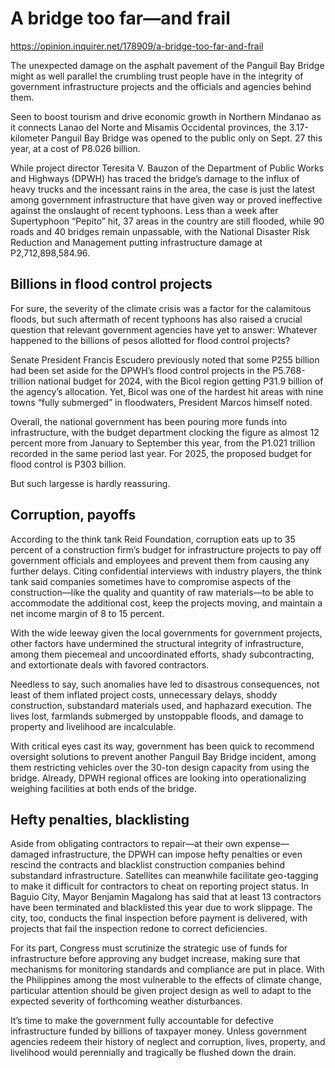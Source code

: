 # A bridge too far—and frail

https://opinion.inquirer.net/178909/a-bridge-too-far-and-frail



The unexpected damage on the asphalt pavement of the Panguil Bay Bridge might as well parallel the crumbling trust people have in the integrity of government infrastructure projects and the officials and agencies behind them.

Seen to boost tourism and drive economic growth in Northern Mindanao as it connects Lanao del Norte and Misamis Occidental provinces, the 3.17-kilometer Panguil Bay Bridge was opened to the public only on Sept. 27 this year, at a cost of P8.026 billion.

While project director Teresita V. Bauzon of the Department of Public Works and Highways (DPWH) has traced the bridge’s damage to the influx of heavy trucks and the incessant rains in the area, the case is just the latest among government infrastructure that have given way or proved ineffective against the onslaught of recent typhoons. Less than a week after Supertyphoon “Pepito” hit, 37 areas in the country are still flooded, while 90 roads and 40 bridges remain unpassable, with the National Disaster Risk Reduction and Management putting infrastructure damage at P2,712,898,584.96.



##  Billions in flood control projects



For sure, the severity of the climate crisis was a factor for the calamitous floods, but such aftermath of recent typhoons has also raised a crucial question that relevant government agencies have yet to answer: Whatever happened to the billions of pesos allotted for flood control projects?

Senate President Francis Escudero previously noted that some P255 billion had been set aside for the DPWH’s flood control projects in the P5.768-trillion national budget for 2024, with the Bicol region getting P31.9 billion of the agency’s allocation. Yet, Bicol was one of the hardest hit areas with nine towns “fully submerged” in floodwaters, President Marcos himself noted.

Overall, the national government has been pouring more funds into infrastructure, with the budget department clocking the figure as almost 12 percent more from January to September this year, from the P1.021 trillion recorded in the same period last year. For 2025, the proposed budget for flood control is P303 billion.

But such largesse is hardly reassuring.



##  Corruption, payoffs



According to the think tank Reid Foundation, corruption eats up to 35 percent of a construction firm’s budget for infrastructure projects to pay off government officials and employees and prevent them from causing any further delays. Citing confidential interviews with industry players, the think tank said companies sometimes have to compromise aspects of the construction—like the quality and quantity of raw materials—to be able to accommodate the additional cost, keep the projects moving, and maintain a net income margin of 8 to 15 percent.

With the wide leeway given the local governments for government projects, other factors have undermined the structural integrity of infrastructure, among them piecemeal and uncoordinated efforts, shady subcontracting, and extortionate deals with favored contractors.

Needless to say, such anomalies have led to disastrous consequences, not least of them inflated project costs, unnecessary delays, shoddy construction, substandard materials used, and haphazard execution. The lives lost, farmlands submerged by unstoppable floods, and damage to property and livelihood are incalculable.

With critical eyes cast its way, government has been quick to recommend oversight solutions to prevent another Panguil Bay Bridge incident, among them restricting vehicles over the 30-ton design capacity from using the bridge. Already, DPWH regional offices are looking into operationalizing weighing facilities at both ends of the bridge.



##  Hefty penalties, blacklisting



Aside from obligating contractors to repair—at their own expense—damaged infrastructure, the DPWH can impose hefty penalties or even rescind the contracts and blacklist construction companies behind substandard infrastructure. Satellites can meanwhile facilitate geo-tagging to make it difficult for contractors to cheat on reporting project status. In Baguio City, Mayor Benjamin Magalong has said that at least 13 contractors have been terminated and blacklisted this year due to work slippage. The city, too, conducts the final inspection before payment is delivered, with projects that fail the inspection redone to correct deficiencies.

For its part, Congress must scrutinize the strategic use of funds for infrastructure before approving any budget increase, making sure that mechanisms for monitoring standards and compliance are put in place. With the Philippines among the most vulnerable to the effects of climate change, particular attention should be given project design as well to adapt to the expected severity of forthcoming weather disturbances.

It’s time to make the government fully accountable for defective infrastructure funded by billions of taxpayer money. Unless government agencies redeem their history of neglect and corruption, lives, property, and livelihood would perennially and tragically be flushed down the drain.